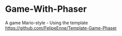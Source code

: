# Game-With-Phaser
A game Mario-style - Using the template https://github.com/FelipeEnne/Template-Game-Phaser

